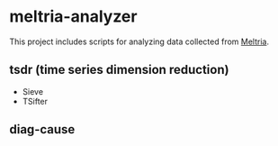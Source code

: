 # meltria-analyzer

This project includes scripts for analyzing data collected from [Meltria](https://github.com/ai4sre/meltria).

## tsdr (time series dimension reduction)

- Sieve
- TSifter

## diag-cause
